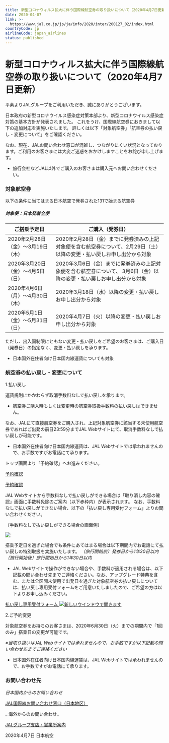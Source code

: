 ```yaml
---
title: 新型コロナウィルス拡大に伴う国際線航空券の取り扱いについて（2020年4月7日更新）
date: 2020-04-07
link: >-
  https://www.jal.co.jp/jp/ja/info/2020/inter/200127_02/index.html
countryCode: jp
airlineCode: japan_airlines
status: published
---
```

# 新型コロナウィルス拡大に伴う国際線航空券の取り扱いについて（2020年4月7日更新） 

平素よりJALグループをご利用いただき、誠にありがとうございます。 

日本政府の新型コロナウイルス感染症対策本部より、新型コロナウイルス感染症対策の基本方針が発表されました。 これをうけ、国際線航空券におきまして以下の追加対応を実施いたします。 詳しくは以下「対象航空券」「航空券の払い戻し・変更について」をご確認ください。 

なお、現在、JALお問い合わせ窓口が混雑し、つながりにくい状況となっております。ご利用のお客さまには大変ご迷惑をおかけしますことをお詫び申し上げます。 

* 旅行会社などJAL以外でご購入のお客さまは購入元へお問い合わせください。 

### 対象航空券 

以下の条件に当てはまる日本航空で発券された131で始まる航空券 

##### 対象便：日本発着全便 

ご搭乗予定日 | ご購入（発券日）  
---|---  
2020年2月28日（金）〜3月19日（木） | 2020年2月28日（金）までに発券済みの上記対象便を含む航空券について、2月29日（土）以降の変更・払い戻しお申し出分から対象  
2020年3月20日（金）〜4月5日（日） |  2020年3月6日（金）までに発券済みの上記対象便を含む航空券について、 3月6日（金）以降の変更・払い戻しお申し出分から対象   
2020年4月6日（月）〜4月30日（木） | 2020年3月18日（水）以降の変更・払い戻しお申し出分から対象  
2020年5月1日（金）〜5月31日（日） | 2020年4月7日（火）以降の変更・払い戻しお申し出分から対象  
  
ただし、出入国制限にともない変更・払い戻しをご希望のお客さまは、ご購入日（発券日）の指定なく、変更・払い戻しを承ります。 

* 日本国外在住者向け日本国内線運賃についても対象 

### 航空券の払い戻し・変更について 

1.払い戻し 

運賃規則にかかわらず取消手数料なしで払い戻しを承ります。 

* 航空券ご購入時もしくは変更時の航空券取扱手数料の払い戻しはできません。 

なお、JALにて直接航空券をご購入され、上記対象航空券に該当する未使用航空券であればご出発の前日23:59分までJAL Webサイトにて、取消手数料なしで払い戻しが可能です。 

* 日本国外在住者向け日本国内線運賃は、JAL Webサイトでは承われませんので、お手数ですがお電話にて承ります。 

トップ画面より「予約確認」へお進みください。 

[予約確認](javascript:void(0);)

[予約確認](javascript:void(0);)

JAL Webサイトから手数料なしで払い戻しができる場合は「取り消し内容の確認」画面に手数料免除のご案内（以下赤枠内）が表示されます。 なお、手数料なしで払い戻しができない場合、以下の「払い戻し専用受付フォーム」よりお問い合わせください。 

〔手数料なしで払い戻しができる場合の画面例〕 

![](/content/www/wwwjalcojp/jp/ja/info/2020/inter/200127_02/index/_jcr_content/root/contents/responsivegrid1/responsivegrid_1434772389/img.coreimg.1125.png/1585897243636.png)

搭乗予定日を過ぎた場合でも条件にあてはまる場合は以下期間内でお電話にて払い戻しの特別取扱を実施いたします。 _〔旅行開始前〕発券日から1年30日以内_ _〔旅行開始後〕旅行開始日から1年30日以内_ 

* JAL Webサイトで操作ができない場合や、手数料が適用される場合は、以下記載の問い合わせ先までご連絡ください。なお、アップグレード特典を含む、または全区間未使用で出発日を過ぎた対象航空券の払い戻しについては、払い戻し専用受付フォームをご用意いたしましたので、ご希望の方は以下よりお申し込みください。 

[払い戻し専用受付フォーム ![新しいウインドウで開きます](/global/Y18/img/icon_ext_rd.svg) ](https://enq.jal.co.jp/cre/?enq=JW5LXOxDXf4%3d) 

2.ご予約変更 

対象航空券をお持ちのお客さまは、2020年6月30日（火）までの期間内で「1回のみ」搭乗日の変更が可能です。 

_※当取り扱いはJAL Webサイトでは承れませんので、お手数ですが以下記載の問い合わせ先までご連絡ください_ 

* 日本国外在住者向け日本国内線運賃は、JAL Webサイトでは承われませんので、お手数ですがお電話にて承ります。 

### お問い合わせ先 

_日本国内からのお問い合わせ_ 

[JAL国際線お問い合わせ窓口（日本地区）](/information/inter/#inter)

_ 海外からのお問い合わせ_ 

[JALグループ支店・営業所案内](/information/branch/)

2020年4月7日 日本航空 
